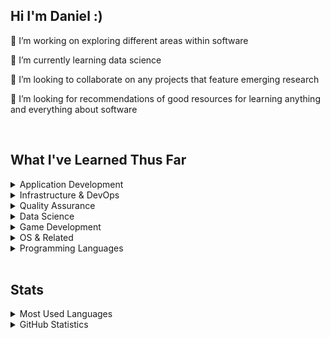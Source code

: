 ## Hi I'm Daniel :)

🔭 I’m working on exploring different areas within software

🌱 I’m currently learning data science

👯 I’m looking to collaborate on any projects that feature emerging research

🤔 I’m looking for recommendations of good resources for learning anything and everything about software

<br/>


## What I've Learned Thus Far

<details>
    <summary>Application Development</summary>
    <h6>SKILLS</h6>
    <table>
        <tr>
            <th>Web Development</th>
            <th>Mobile Development</th>
            <th>Desktop Development</th>
            <th>UI/UX Tools</th>
        </tr>
        <tr>
            <td>
                <a href="https://www.google.com/search?q=react"><img align="left" width="26px" src="https://cdn.simpleicons.org/react/black/white" style="margin:5px;" /></a>
                <a href="https://www.google.com/search?q=next.js"><img align="left" width="26px" src="https://cdn.simpleicons.org/next.js/black/white" style="margin:5px;" /></a>
                <a href="https://www.google.com/search?q=angular"><img align="left" width="26px" src="https://cdn.simpleicons.org/angular/black/white" style="margin:5px;" /></a>
                <a href="https://www.google.com/search?q=chakraui"><img align="left" width="26px" src="https://cdn.simpleicons.org/chakraui/black/white" style="margin:5px;" /></a>
                <a href="https://www.google.com/search?q=html5"><img align="left" width="26px" src="https://cdn.simpleicons.org/html5/black/white" style="margin:5px;" /></a>
                <a href="https://www.google.com/search?q=css3"><img align="left" width="26px" src="https://cdn.simpleicons.org/css3/black/white" style="margin:5px;" /></a>
            </td>
            <td>
                <a href="https://www.google.com/search?q=react"><img align="left" width="26px" src="https://cdn.simpleicons.org/react/black/white" style="padding-right:10px;"> </a>
                <a href="https://www.google.com/search?q=kotlin"><img align="left" width="26px" src="https://cdn.simpleicons.org/kotlin/black/white" style="padding-right:10px;"> </a>
            </td>
            <td>
                <a href="https://www.google.com/search?q=qt"><img align="left" width="26px" src="https://cdn.simpleicons.org/qt/black/white" style="padding-right:10px;"> </a>
            </td>
            <td>
                <a href="https://www.google.com/search?q=figma"><img align="left" width="26px" src="https://cdn.simpleicons.org/figma/black/white" style="padding-right:10px;" /></a>
                <a href="https://www.google.com/search?q=invision"><img align="left" width="26px" src="https://cdn.simpleicons.org/invision/black/white" style="padding-right:10px;" /></a>
            </td>
        </tr>
    </table>
    <br/>
    <h6>PROJECTS</h6>
    <a href="https://github.com/AAInternal/airport-inventory-management"> American Airlines Internal Project </a>
    <br/>
    <br/>
</details>


<details>
    <summary>Infrastructure & DevOps</summary>
    <h6>SKILLS</h6>
    <table>
        <tr>
            <th>Infrastructure & DevOps</th>
            <th>Build Tools</th>
            <th>Version Control</th>
        </tr>
        <tr>
            <td>
                <a href="https://www.google.com/search?q=docker"><img align="left" width="26px" src="https://cdn.simpleicons.org/docker/black/white" style="padding-right:10px;"></a>
                <a href="https://www.google.com/search?q=kubernetes"><img align="left" width="26px" src="https://cdn.simpleicons.org/kubernetes/black/white" style="padding-right:10px;"></a>
                <a href="https://www.google.com/search?q=helm"><img align="left" width="26px" src="https://cdn.simpleicons.org/helm/black/white" style="padding-right:10px;"></a>
                <a href="https://www.google.com/search?q=chainguard"><img align="left" width="26px" src="https://cdn.simpleicons.org/chainguard/black/white" style="padding-right:10px;"></a>
                <a href="https://www.google.com/search?q=akamai"><img align="left" width="26px" src="https://cdn.simpleicons.org/akamai/black/white" style="padding-right:10px;"></a>
                <a href="https://www.google.com/search?q=github+actions"><img align="left" width="26px" src="https://cdn.simpleicons.org/githubactions/black/white" style="padding-right:10px;"> </a>
            </td>
            <td>
                <a href="https://www.google.com/search?q=webpack"><img align="left" width="26px" src="https://cdn.simpleicons.org/webpack/black/white" style="padding-right:10px;" /></a>
                <a href="https://www.google.com/search?q=babel"><img align="left" width="26px" src="https://cdn.simpleicons.org/babel/black/white" style="padding-right:10px;" /></a>
                <a href="https://www.google.com/search?q=cmake"><img align="left" width="26px" src="https://cdn.simpleicons.org/cmake/black/white" style="padding-right:10px;" /></a>
                <a href="https://www.google.com/search?q=gradle"><img align="left" width="26px" src="https://cdn.simpleicons.org/gradle/black/white" style="padding-right:10px;" /></a>
            </td>
            <td>
                <a href="https://www.google.com/search?q=git"><img align="left" width="26px" src="https://cdn.simpleicons.org/git/black/white" style="padding-right:10px;" /></a>
                <a href="https://www.google.com/search?q=github"><img align="left" width="26px" src="https://cdn.simpleicons.org/github/black/white" style="padding-right:10px;" /></a>
            </td>
        </tr>
    </table>
    <br/>
    <h6>PROJECTS</h6>
    <a href="https://github.com/AAInternal/airport-inventory-management"> American Airlines Internal Project </a>
    <br/>
    <br/>
</details>


<details>
    <summary>Quality Assurance</summary>
    <h6>SKILLS</h6>
    <table>
        <tr>
            <th>Observability</th>
            <th>Testing</th>
        </tr>
        <tr>
            <td>
                <a href="https://www.google.com/search?q=dynatrace"><img align="left" width="26px" src="https://cdn.simpleicons.org/dynatrace/black/white" style="padding-right:10px;" /></a>
            </td>
            <td>
                <a href="https://www.google.com/search?q=jest"><img align="left" width="26px" src="https://cdn.simpleicons.org/jest/black/white" style="padding-right:10px;" /></a>
                <a href="https://www.google.com/search?q=mocha"><img align="left" width="26px" src="https://cdn.simpleicons.org/mocha/black/white" style="padding-right:10px;" /></a>
                <a href="https://www.google.com/search?q=apache+jmeter"><img align="left" width="26px" src="https://cdn.simpleicons.org/apachejmeter/black/white" style="padding-right:10px;" /></a>
                <a href="https://www.google.com/search?q=blazemeter"><img align="left" width="26px" src="https://cdn.simpleicons.org/blazemeter/black/white" style="padding-right:10px;" /></a>
                <a href="https://www.google.com/search?q=cypress"><img align="left" width="26px" src="https://cdn.simpleicons.org/cypress/black/white" style="padding-right:10px;" /></a>
                <a href="https://www.google.com/search?q=selenium"><img align="left" width="26px" src="https://cdn.simpleicons.org/selenium/black/white" style="padding-right:10px;" /></a>
            </td>
        </tr>
    </table>
    <br/>
    <h6>PROJECTS</h6>
    <br/>
    <br/>
</details>

<details>
    <summary>Data Science</summary>
    <h6>SKILLS</h6>
    <table>
        <tr>
            <th>Data Science & AI</th>
            <th>Databases</th>
        </tr>
        <tr>
            <td>
                <a href="https://www.google.com/search?q=tensorflow"><img align="left" width="26px" src="https://cdn.simpleicons.org/tensorflow/black/white" style="padding-right:10px;" /></a>
                <a href="https://www.google.com/search?q=apache+spark"><img align="left" width="26px" src="https://cdn.simpleicons.org/apachespark/black/white" style="padding-right:10px;" /></a>
                <a href="https://www.google.com/search?q=pandas"><img align="left" width="26px" src="https://cdn.simpleicons.org/pandas/black/white" style="padding-right:10px;"></a>
                <a href="https://www.google.com/search?q=scikit-learn"><img align="left" width="26px" src="https://cdn.simpleicons.org/scikitlearn/black/white" style="padding-right:10px;"></a>
                <a href="https://www.google.com/search?q=anaconda"><img align="left" width="26px" src="https://cdn.simpleicons.org/anaconda/black/white" style="padding-right:10px;"></a>
            </td>
            <td>
                <a href="https://www.google.com/search?q=postgresql"><img align="left" width="26px" src="https://cdn.simpleicons.org/postgresql/black/white" style="padding-right:10px;"></a>
                <a href="https://www.google.com/search?q=prisma"><img align="left" width="26px" src="https://cdn.simpleicons.org/prisma/black/white" style="padding-right:10px;"></a>
                <a href="https://www.google.com/search?q=teradata"><img align="left" width="26px" src="https://cdn.simpleicons.org/teradata/black/white" style="padding-right:10px;"></a>
            </td>
        </tr>
    </table>   
    <br/>
    <h6>PROJECTS</h6>
    <a href="https://github.com/danielgros/Plants2LeafPC"> <img src="https://github-readme-stats-daniel-gros-projects.vercel.app/api/pin/?username=danielgros&repo=Plants2LeafPC&description_lines_count=5"> </a>
    <br/>
    <br/>
</details>


<details>
    <summary>Game Development</summary>
    <h6>SKILLS</h6>
    <table>
        <tr>
            <th>Game Development</th>
        </tr>
        <tr>
            <td>
                <a href="https://www.google.com/search?q=unreal+engine"><img align="left" width="26px" src="https://cdn.simpleicons.org/unrealengine/black/white" style="padding-right:10px;" /></a>
                <a href="https://www.google.com/search?q=godotengine"><img align="left" width="26px" src="https://cdn.simpleicons.org/godotengine/black/white" style="padding-right:10px;" /></a>
            </td>
        </tr>
    </table>
    <br/>
    <h6>PROJECTS</h6>
    <br/>
    <br/>
</details>

<details>
    <summary>OS & Related</summary>
    <h6>SKILLS</h6>
    <table>
        <tr>
            <th>OS & Related</th>
            <th>Embedded Systems</th>
        </tr>
        <tr>
            <td>
                <a href="https://www.google.com/search?q=linux"><img align="left" width="26px" src="https://cdn.simpleicons.org/linux/black/white" style="padding-right:10px;"></a>
                <a href="https://www.google.com/search?q=ubuntu"><img align="left" width="26px" src="https://cdn.simpleicons.org/ubuntu/black/white" style="padding-right:10px;"></a>
                <a href="https://www.google.com/search?q=macos"><img align="left" width="26px" src="https://cdn.simpleicons.org/macos/black/white" style="padding-right:10px;"></a>
                <a href="https://www.google.com/search?q=zsh"><img align="left" width="26px" src="https://cdn.simpleicons.org/zsh/black/white" style="padding-right:10px;"></a>
                <a href="https://www.google.com/search?q=gnubash"><img align="left" width="26px" src="https://cdn.simpleicons.org/gnubash/black/white" style="padding-right:10px;"></a>
                <a href="https://www.google.com/search?q=vim"><img align="left" width="26px" src="https://cdn.simpleicons.org/vim/black/white" style="padding-right:10px;"></a>
            </td>
            <td>
                <a href="https://www.google.com/search?q=arduino"><img align="left" width="26px" src="https://cdn.simpleicons.org/arduino/black/white" style="padding-right:10px;"></a>
                <a href="https://www.google.com/search?q=raspberry+pi"><img align="left" width="26px" src="https://cdn.simpleicons.org/raspberrypi/black/white" style="padding-right:10px;"></a>
            </td>
        </tr>
    </table>
    <br/>
    <h6>PROJECTS</h6>
    <br/>
    <br/>
</details>


<details>
    <summary>Programming Languages</summary>
    <h6>SKILLS</h6>
    <table>
        <tr>
            <th>General-Purpose Programming Languages</th>
        </tr>
        <tr>
            <td>
                <a href="https://www.google.com/search?q=javascript"><img align="left" width="26px" src="https://cdn.simpleicons.org/javascript/black/white" style="padding-right:10px;"></a>
                <a href="https://www.google.com/search?q=typescript"><img align="left" width="26px" src="https://cdn.simpleicons.org/typescript/black/white" style="padding-right:10px;"></a>
                <a href="https://www.google.com/search?q=python"><img align="left" width="26px" src="https://cdn.simpleicons.org/python/black/white" style="padding-right:10px;"></a>
                <a href="https://www.google.com/search?q=c"><img align="left" width="26px" src="https://cdn.simpleicons.org/c/black/white" style="padding-right:10px;"></a>
                <a href="https://www.google.com/search?q=cplusplus"><img align="left" width="26px" src="https://cdn.simpleicons.org/cplusplus/black/white" style="padding-right:10px;"></a>
            </td>
        </tr>
    </table>
    <br/>
    <h6>PROJECTS</h6>
    <br/>
    <br/>
</details>



<br/>

## Stats

<details>
    <summary>Most Used Languages</summary>
    <img src="https://github-readme-stats-daniel-gros-projects.vercel.app/api/top-langs/?username=danielgros&langs_count=20&layout=compact&size_weight=0.1&count_weight=0.9&hide_title=true&exclude_repo=Obsidian-Vault">
</details> 


<details>
    <summary>GitHub Statistics</summary>
    <img src="https://github-readme-stats-daniel-gros-projects.vercel.app/api?username=danielgros&show=reviews,prs_merged&show_icons=true&rank_icon=github&include_all_commits=true&disable_animations=true&hide_title=true&exclude_repo=Obsidian-Vault">
</details>



<!--
### Recent Activity
<!--START_SECTION:activity-->


<!-- more stats, these only use public repos
### GitHub Trophies
![](https://github-profile-trophy.vercel.app/?username=danielgros)

### GitHub Streaks
![](https://github-readme-streak-stats.herokuapp.com/?user=danielgros)
--> 

<!--
**danielgros/danielgros** is a ✨ _special_ ✨ repository because its `README.md` (this file) appears on your GitHub profile.

Here are some ideas to get you started:

- 🔭 I’m currently working on ...
- 🌱 I’m currently learning ...
- 👯 I’m looking to collaborate on ...
- 🤔 I’m looking for help with ...
- 💬 Ask me about ...
- 📫 How to reach me: ...
- 😄 Pronouns: ...
- ⚡ Fun fact: ...
-->
